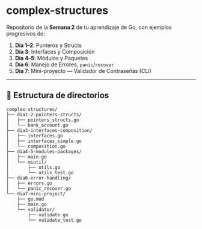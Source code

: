 # complex-structures

Repositorio de la **Semana 2** de tu aprendizaje de Go, con ejemplos progresivos de:

1. **Día 1–2**: Punteros y Structs  
2. **Día 3**: Interfaces y Composición  
3. **Día 4–5**: Módulos y Paquetes  
4. **Día 6**: Manejo de Errores, `panic`/`recover`  
5. **Día 7**: Mini-proyecto — Validador de Contraseñas (CLI)

---

## 📂 Estructura de directorios

```plaintext
complex-structures/
├── dia1-2-pointers-structs/
│   ├── pointers_structs.go
│   └── bank_account.go
├── dia3-interfaces-composition/
│   ├── interfaces.go
│   ├── interfaces_simple.go
│   └── composition.go
├── dia4-5-modules-packages/
│   ├── main.go
│   └── miutil/
│       ├── utils.go
│       └── utils_test.go
├── dia6-error-handling/
│   ├── errors.go
│   └── panic_recover.go
└── dia7-mini-project/
    ├── go.mod
    ├── main.go
    └── validator/
        ├── validate.go
        └── validate_test.go
